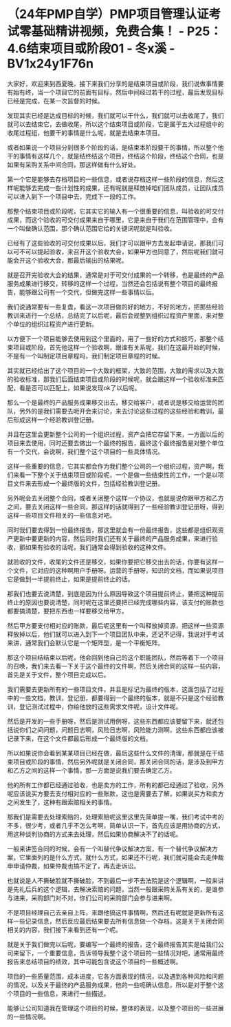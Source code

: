 # （24年PMP自学）PMP项目管理认证考试零基础精讲视频，免费合集！ - P25：4.6结束项目或阶段01 - 冬x溪 - BV1x24y1F76n

大家好，欢迎来到西夏晚，接下来我们分享的是结束项目或阶段，我们说做事情要有始有终，当一个项目它的前面有目标，然后中间经过若干的过程，最后发现目标已经是完成，在某一次监督的时候。

发现其实已经是达成目标的时候，我们就可以干什么，我们就可以去收尾了，我们就可以去结束它，去做收尾，所以这个结束项目或阶段，它是属于五大过程组中的收尾过程组，他要干的事情是什么呢，就是去结束本项目。

或者如果说一个项目分到很多个阶段的话，是结束本阶段要干的事情，所以整个他干的事情有这样几个，就是结终结这个项目，终结这个阶段，终结这个合同，也是如果有采购关系中间合同，那这样做有什么好处。

第一个它是能够去存档项目的一些信息，或者说存档这样一些阶段的信息，然后这样呢能够去完成一些计划性的成果，还有呢就是释放掉咱们团队成员，让团队成员可以进入到下一个项目中去，完成下一段的工作。

那整个结束项目或阶段呢，它其实它的输入有一个很重要的信息，叫验收的可交付成果，而这个验收的可交付成果来自于哪里，它是来自于我们在范围管理中，会有一个叫做确认范围，那个确认范围它给的关键词呢就是叫验收。

已经有了这些验收的可交付成果以后，我们才可以跟甲方去发起申请说，那我们可以可不可以提起验收，来召开这个验收大会，如果甲方也同意了，然后呢我们就可能会开这个验收大会，那最后输出的结果呢。

就是召开完验收大会的结果，通常是对于可交付成果的一个转移，也是最终的产品服务成果进行移交，转移的这样一个过程，当然还会包括说有整个项目的最终报告，能够跟公司有一个交代，但做完这样一些事情以后。

我们说通常要有一些复盘，看这一次项目做的好的地方，不好的地方，把那些经验教训来进行一个总结，总结完了以后呢，最后会规整到组织过程资产里面，来对整个单位的组织过程资产进行更新。

以方便下一个项目能够去使用到这个里面的，用了一些好的方式和技巧，那整个结束项目或阶段，首先他这样一个验收啊，跟谁有关系呢，我们在这最开始的时候，不是有一个叫制定项目章程吗，我们制定项目章程的时候。

其实就已经给出了这个项目的一个大致的框架，大致的范围，大致的需求以及大致的验收标准，那我们后面结束项目或阶段的时候呢，就会跟这样一个验收标准来匹配，看是否可以匹配上，如果说发现ok了以后呢。

那么一个是最终的产品服务成果移交出去，移交给客户，或者说是移交给运营的团队，另外的是我们需要去呃开会来讨论，来去讨论这些过程的这些经验和教训，最后形成这样一个经验教训登记册。

并且在这里会更新整个公司的一个组织过程，资产会把它存留下来，一方面以后的项目来去使用，同时还要去做出一个最终的报告，最终这个最终报告是对整个单位有一个交代，会说啊，我们整个这个项目的一些具体情况。

这样一些重要的信息，它其实都会作为我们整个公司的一个组织过程，资产啊，我们来看一下整个关于结束项目或阶段呢，一个是做一些结束性的工作，一个是以项目文件来去形成一个最终版的文件，包括经验教训登记册。

另外呢会去关闭整个合同，或者关闭整个这样一个协议，也就是说你跟甲方和乙方之间，要去关闭这样一些合同，那这样的话就得到了一些经验教训登记册呀，得到这样一些项目文件相关的一些信息对吧。

同时我们要去得到一份最终报告，那这里就会有一份最终报告，这些都是组织观资产更新中要更新的内容，然后同时我们还有关于最终的产品服务成果，来进行验收，那如果有验收的话呢，我们通常会得到验收的这种文件。

就验收的文件，收尾的文件还是移交，如果你要把它移交出去的话，你要有这样一个文件，它对应的这种啊用户手册呀，运营的手册呀，知识的文档，而如果说项目它是做到一半提前终止，如果是提前终止的话。

那我们也要去说清楚，到底是因为什么原因导致这个项目提前终止，要把这种提前终止的原因也要说清楚，同时呢在这里还要把已经完成哪些内容，该支付的账款也都要搞清楚，要把东西也一样要移交给甲方。

然后甲方要支付相对应的账款，最后呢这里有一个叫释放掉资源，把这样一些资源释放掉以后，他们就可以进入到下一个项目团队中来，还记不记得，我说对于考试来讲，通常我们会默认它是一个矩阵型，是一个平衡矩阵。

那这个项目结结束以后呢，他会回到他自己的这个职能团队，然后等着下一个项目的召唤，我们来去看一下关于这个最终的文件啊，然后关闭合同的这样一些内容，首先是关于文件，整个项目完成以后。

我们需要去更新所有的一些项目文件，并且是标记为最终的版本，这面包括了过程中的一些文档，教训，登记册，都要得到一个最终的版本，就是不只是这个经验教训，登记测试过程中，你给他放的这些需求文件呢，设计文件呢。

然后是开发的一些手册呀，然后是测试用例呀，这些东西都应该要留下来，就还包括说你们之间问题，问题日志啊，风险日志啊，风险能力测啊，这些东西都应该被记录下来，在这个文件都最后形成一个最终版的文档。

所以如果说你会看到某某项目已经在做，最后这些什么文件的清理，那就是在干结束项目或阶段的事情，然后另外呢就是关闭合同，那关闭合同的话，是涉及到甲方和乙方之间的这样一个事情，那一方面是说我们要去确定乙方。

他的所有工作都已经通过验收，也是卖方的工作，所有的都已经通过了验收，另外呢应该说买方要去支付相对应的一些账款，这也是需要去了解，如果说买方和卖方之间发生了，这种有跟索赔相关的事情。

那我们是需要去处理索赔的，处理索赔呢这里这里先简单提一嘴，我们考试中考的不多，很少考，或者几乎不怎么考啊，简单认识一下，首先应该是用协商的方式，用这种谈判协商的方式来去处理，然后如果协商解决不了的话呢。

一般来讲签合同的时候，会有一个叫替代争议解决方案，有一个替代争议解决方案，它里面列的是什么方式，就什么方式，如果还不行呢，我们就可能会去走仲裁申申请仲裁，如果仲裁也搞不定了，再去走诉讼。

也就说是人不撕破脸就不撕破脸，不到最后一步不去法院是这个逻辑啊，一般来讲是先礼后兵的这个逻辑，去解决索赔的问题，当然一般跟采购关系有关的，是谁参与进来，采购部门对不对，你们公司的采购部门会参与进来啊。

不是项目经理自己去亲自上阵，来跟他搞这件事情啊，然后还有呢就是更新所有这样一些记录信息，然后反应最后结果要去所有信息做一个存档，这是关于关闭合同相关的内容，我们接下来看到还有一个呢。

就是关于我们做完以后呢，要编写一个最终的报告，这个最终报告其实是给我们公司来留下，一个重要信息，告诉领导我整个这个项目的一些情况对吧，通常用最终报告来总结项目的绩效，其中可能包含说这个项目的一些概述啊。

项目的一些质量范围，成本进度，它各方面表现的情况，以及遇到各种风险和问题的情况，以及关于最终的产品服务成果，他的一些呃确认信息，所以是对于整个这个项目的一些信息，来进行一些描述。

能够让公司知道我在管理这个项目的时候，整体的表现，以及整个项目的一些进展的一些情况啊。